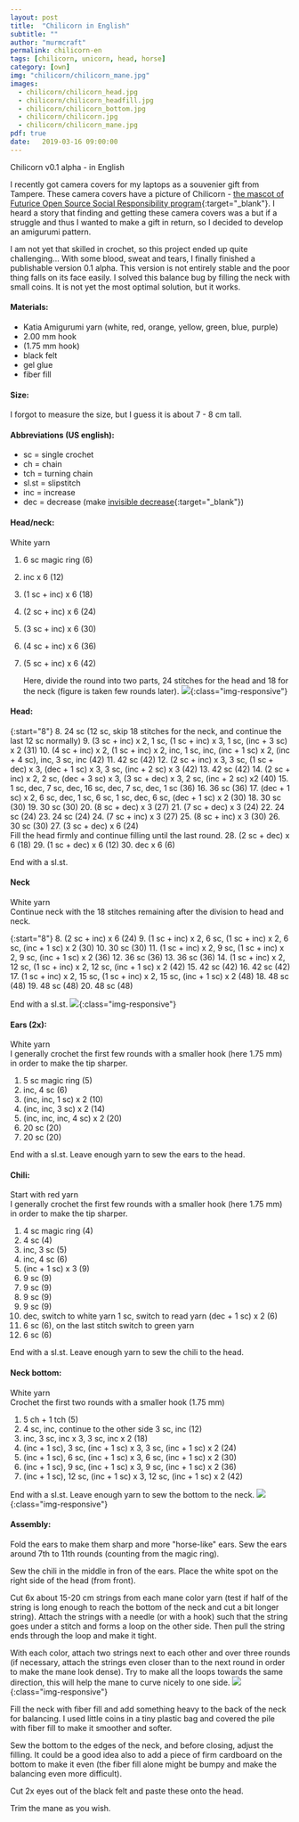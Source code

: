 ```yaml
---
layout: post
title:  "Chilicorn in English"
subtitle: ""
author: "murmcraft"
permalink: chilicorn-en
tags: [chilicorn, unicorn, head, horse]
category: [own]
img: "chilicorn/chilicorn_mane.jpg"
images: 
  - chilicorn/chilicorn_head.jpg
  - chilicorn/chilicorn_headfill.jpg
  - chilicorn/chilicorn_bottom.jpg
  - chilicorn/chilicorn.jpg
  - chilicorn/chilicorn_mane.jpg
pdf: true
date:   2019-03-16 09:00:00
---
```


Chilicorn v0.1 alpha - in English

I recently got camera covers for my laptops as a souvenier gift from Tampere. These camera covers have a picture of Chilicorn - [the mascot of Futurice Open Source Social Responsibility program](https://spiceprogram.org/chilicorn-history/){:target="_blank"}. I heard a story that finding and getting these camera covers was a but if a struggle and thus I wanted to make a gift in return, so I decided to develop an amigurumi pattern. 

I am not yet that skilled in crochet, so this project ended up quite challenging... With some blood, sweat and tears, I finally finished a publishable version 0.1 alpha. This version is not entirely stable and the poor thing falls on its face easily. I solved this balance bug by filling the neck with small coins. It is not yet the most optimal solution, but it works.


#### Materials:

* Katia Amigurumi yarn (white, red, orange, yellow, green, blue, purple)
* 2.00 mm hook
* (1.75 mm hook)
* black felt
* gel glue
* fiber fill

#### Size:
I forgot to measure the size, but I guess it is about 7 - 8 cm tall. 

#### Abbreviations (US english):
- sc = single crochet
- ch = chain
- tch = turning chain
- sl.st = slipstitch
- inc = increase
- dec = decrease (make [invisible decrease](https://www.allaboutami.com/invisibledecrease/){:target="_blank"})


#### Head/neck:
White yarn

1. 6 sc magic ring (6)
2. inc x 6 (12)
3. (1 sc + inc) x 6 (18)
4. (2 sc + inc) x 6 (24)
5. (3 sc + inc) x 6 (30)
6. (4 sc + inc) x 6 (36)
7. (5 sc + inc) x 6 (42)

    Here, divide the round into two parts, 24 stitches for the head and 18 for the neck (figure is taken few rounds later).
    ![](/img/chilicorn/chilicorn_head.jpg){:class="img-responsive"}

#### Head:

{:start="8"} 
8. 24 sc (12 sc, skip 18 stitches for the neck, and continue the last 12 sc normally)
9. (3 sc + inc) x 2, 1 sc, (1 sc + inc) x 3, 1 sc, (inc + 3 sc) x 2 (31)
10. (4 sc + inc) x 2, (1 sc + inc) x 2, inc, 1 sc, inc, (inc + 1 sc) x 2, (inc + 4 sc), inc, 3 sc, inc (42)
11. 42 sc (42)
12. (2 sc + inc) x 3, 3 sc, (1 sc + dec) x 3, (dec + 1 sc) x 3, 3 sc, (inc + 2 sc) x 3 (42)
13. 42 sc (42)
14. (2 sc + inc) x 2, 2 sc, (dec + 3 sc) x 3, (3 sc + dec) x 3, 2 sc, (inc + 2 sc) x2 (40)
15. 1 sc, dec, 7 sc, dec, 16 sc, dec, 7 sc, dec, 1 sc (36)
16. 36 sc (36)
17. (dec + 1 sc) x 2, 6 sc, dec, 1 sc, 6 sc, 1 sc, dec, 6 sc, (dec + 1 sc) x 2 (30)
18. 30 sc (30)
19. 30 sc (30)
20. (8 sc + dec) x 3 (27)
21. (7 sc + dec) x 3 (24)
22. 24 sc (24)
23. 24 sc (24)
24. (7 sc + inc) x 3 (27)
25. (8 sc + inc) x 3 (30)
26. 30 sc (30)
27. (3 sc + dec) x 6 (24)  
Fill the head firmly and continue filling until the last round.
28. (2 sc + dec) x 6 (18)
29. (1 sc + dec) x 6 (12)
30. dec x 6 (6)

End with a sl.st.


#### Neck
White yarn  
Continue neck with the 18 stitches remaining after the division to head and neck.

{:start="8"} 
8. (2 sc + inc) x 6 (24) 
9. (1 sc + inc) x 2, 6 sc, (1 sc + inc) x 2, 6 sc, (inc + 1 sc) x 2 (30)
10. 30 sc (30)
11. (1 sc + inc) x 2, 9 sc, (1 sc + inc) x 2, 9 sc, (inc + 1 sc) x 2 (36)
12. 36 sc (36)
13. 36 sc (36)
14. (1 sc + inc) x 2, 12 sc, (1 sc + inc) x 2, 12 sc, (inc + 1 sc) x 2 (42)
15. 42 sc (42)
16. 42 sc (42)
17. (1 sc + inc) x 2, 15 sc, (1 sc + inc) x 2, 15 sc, (inc + 1 sc) x 2 (48)
18. 48 sc (48)
19. 48 sc (48)
20. 48 sc (48)

End with a sl.st.
![](/img/chilicorn/chilicorn_headfill.jpg){:class="img-responsive"}

#### Ears (2x):
White yarn  
I generally crochet the first few rounds with a smaller hook (here 1.75 mm) in order to make the tip sharper.
1. 5 sc magic ring (5)
2. inc, 4 sc (6)
3. (inc, inc, 1 sc) x 2 (10)
4. (inc, inc, 3 sc) x 2 (14)
5. (inc, inc, inc, 4 sc) x 2 (20)
6. 20 sc (20)
7. 20 sc (20)

End with a sl.st. Leave enough yarn to sew the ears to the head.

#### Chili:
Start with red yarn  
I generally crochet the first few rounds with a smaller hook (here 1.75 mm) in order to make the tip sharper.
1. 4 sc magic ring (4)
2. 4 sc (4)
3. inc, 3 sc (5)
4. inc, 4 sc (6)
5. (inc + 1 sc) x 3 (9)
6. 9 sc (9)
7. 9 sc (9)
8. 9 sc (9)
9. 9 sc (9)
10. dec, switch to white yarn 1 sc, switch to read yarn (dec + 1 sc) x 2 (6)
11. 6 sc (6), on the last stitch switch to green yarn
12. 6 sc (6)

End with a sl.st. Leave enough yarn to sew the chili to the head.

#### Neck bottom:
White yarn  
Crochet the first two rounds with a smaller hook (1.75 mm)
1. 5 ch + 1 tch (5)
2. 4 sc, inc, continue to the other side 3 sc, inc (12)
3. inc, 3 sc, inc x 3, 3 sc, inc x 2 (18)
4. (inc + 1 sc), 3 sc, (inc + 1 sc) x 3, 3 sc, (inc + 1 sc) x 2 (24)
5. (inc + 1 sc), 6 sc, (inc + 1 sc) x 3, 6 sc, (inc + 1 sc) x 2 (30)
6. (inc + 1 sc), 9 sc, (inc + 1 sc) x 3, 9 sc, (inc + 1 sc) x 2 (36)
7. (inc + 1 sc), 12 sc, (inc + 1 sc) x 3, 12 sc, (inc + 1 sc) x 2 (42)

End with a sl.st. Leave enough yarn to sew the bottom to the neck.
![](/img/chilicorn/chilicorn_bottom.jpg){:class="img-responsive"}

#### Assembly:
Fold the ears to make them sharp and more "horse-like" ears. Sew the ears around 7th to 11th rounds (counting from the magic ring).

Sew the chili in the middle in fron of the ears. Place the white spot on the right side of the head (from front).

Cut 6x about 15-20 cm strings from each mane color yarn (test if half of the string is long enough to reach the bottom of the neck and cut a bit longer string).
Attach the strings with a needle (or with a hook) such that the string goes under a stitch and forms a loop on the other side. Then pull the string ends through the loop and make it tight.

With each color, attach two strings next to each other and over three rounds (if necessary, attach the strings even closer than to the next round in order to make the mane look dense).
Try to make all the loops towards the same direction, this will help the mane to curve nicely to one side.
![](/img/chilicorn/chilicorn_mane.jpg){:class="img-responsive"}

Fill the neck with fiber fill and add something heavy to the back of the neck for balancing. I used little coins in a tiny plastic bag and covered the pile with fiber fill to make it smoother and softer. 

Sew the bottom to the edges of the neck, and before closing, adjust the filling. It could be a good idea also to add a piece of firm cardboard on the bottom to make it even (the fiber fill alone might be bumpy and make the balancing even more difficult).

Cut 2x eyes out of the black felt and paste these onto the head.

Trim the mane as you wish.